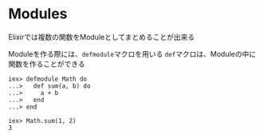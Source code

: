 # Modules

Elixirでは複数の関数をModuleとしてまとめることが出来る

Moduleを作る際には、`defmodule`マクロを用いる
`def`マクロは、Moduleの中に関数を作ることができる

```
iex> defmodule Math do
...>   def sum(a, b) do
...>     a + b
...>   end
...> end

iex> Math.sum(1, 2)
3
```
